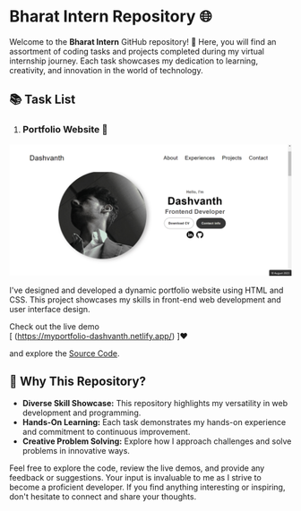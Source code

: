 # Bharat Intern Repository 🌐

Welcome to the **Bharat Intern** GitHub repository! 🚀 Here, you will find an assortment of coding tasks and projects completed during my virtual internship journey. Each task showcases my dedication to learning, creativity, and innovation in the world of technology.

## 📚 Task List

1. ### Portfolio Website 💼

![Screenshot of Portfolio Website](Portfolio%20Website/img/portfolio-screenshot.png)
   
   I've designed and developed a dynamic portfolio website using HTML and CSS. This project showcases my skills in front-end web development and user interface design. 

   
Check out the live demo  
[ (https://myportfolio-dashvanth.netlify.app/) ]❤️ 


and explore the [Source Code](link_to_portfolio_source_code).


## 🎉 Why This Repository?

- **Diverse Skill Showcase:** This repository highlights my versatility in web development and programming.
- **Hands-On Learning:** Each task demonstrates my hands-on experience and commitment to continuous improvement.
- **Creative Problem Solving:** Explore how I approach challenges and solve problems in innovative ways.

Feel free to explore the code, review the live demos, and provide any feedback or suggestions. Your input is invaluable to me as I strive to become a proficient developer. If you find anything interesting or inspiring, don't hesitate to connect and share your thoughts.
